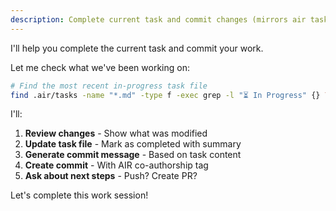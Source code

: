 ```yaml
---
description: Complete current task and commit changes (mirrors air task complete)
---
```


I'll help you complete the current task and commit your work.

Let me check what we've been working on:

```bash
# Find the most recent in-progress task file
find .air/tasks -name "*.md" -type f -exec grep -l "⏳ In Progress" {} \; 2>/dev/null | sort -r | head -1
```

I'll:
1. **Review changes** - Show what was modified
2. **Update task file** - Mark as completed with summary
3. **Generate commit message** - Based on task content
4. **Create commit** - With AIR co-authorship tag
5. **Ask about next steps** - Push? Create PR?

Let's complete this work session!
